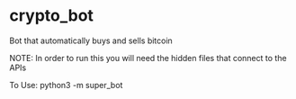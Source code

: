 # crypto_bot
Bot that automatically buys and sells bitcoin

NOTE: In order to run this you will need the hidden files that connect to the APIs

To Use:
python3 -m super_bot

